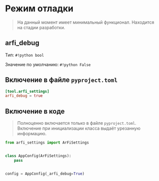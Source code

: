 # Режим отладки

> На данный момент имеет минимальный функционал. Находится на стадии разработки.


## arfi_debug

Тип: `#!python bool`

Значение по умолчанию: `#!python False`

## Включение в файле `pyproject.toml`

```toml title="pyproject.toml"
[tool.arfi_settings]
arfi_debug = true
```

## Включение в коде

> Полноценно включается только в файле `pyproject.toml`. Включение при инициализации класса выдаёт урезанную информацию.

```py title="settings.py"
from arfi_settings import ArFiSettings


class AppConfig(ArFiSettings):
    pass


config = AppConfig(_arfi_debug=True)
```
